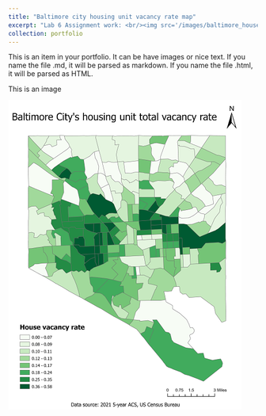 ```yaml
---
title: "Baltimore city housing unit vacancy rate map"
excerpt: "Lab 6 Assignment work: <br/><img src='/images/baltimore_house_unit_vacancy_rate.png'>"
collection: portfolio
---
```


This is an item in your portfolio. It can be have images or nice text. If you name the file .md, it will be parsed as markdown. If you name the file .html, it will be parsed as HTML. 

This is an image

![Baltimore city housing unit vacancy rate map](/images/baltimore_house_unit_vacancy_rate.png "Baltimore city housing unit vacancy rate map")

